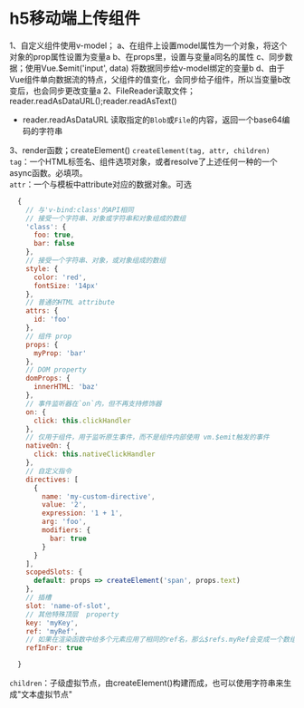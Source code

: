 # h5移动端上传组件
1、自定义组件使用v-model；
  a、在组件上设置model属性为一个对象，将这个对象的prop属性设置为变量a
  b、在props里，设置与变量a同名的属性
  c、同步数据；使用Vue.$emit('input', data) 将数据同步给v-model绑定的变量b
  d、由于Vue组件单向数据流的特点，父组件的值变化，会同步给子组件，所以当变量b改变后，也会同步更改变量a
2、FileReader读取文件；reader.readAsDataURL();reader.readAsText()
- reader.readAsDataURL
读取指定的`Blob`或`File`的内容，返回一个base64编码的字符串

3、render函数；createElement()
`createElement(tag, attr, children)`    
`tag`：一个HTML标签名、组件选项对象，或者resolve了上述任何一种的一个async函数。必填项。    
`attr`：一个与模板中attribute对应的数据对象。可选 
```javascript
  { 
    // 与'v-bind:class'的API相同
    // 接受一个字符串、对象或字符串和对象组成的数组
    'class': {
      foo: true,
      bar: false
    },
    // 接受一个字符串、对象，或对象组成的数组
    style: {
      color: 'red',
      fontSize: '14px'
    },
    // 普通的HTML attribute
    attrs: {
      id: 'foo'
    },
    // 组件 prop
    props: {
      myProp: 'bar'
    },
    // DOM property
    domProps: {
      innerHTML: 'baz'
    },
    // 事件监听器在`on`内，但不再支持修饰器
    on: {
      click: this.clickHandler
    },
    // 仅用于组件，用于监听原生事件，而不是组件内部使用 vm.$emit触发的事件
    nativeOn: {
      click: this.nativeClickHandler
    },
    // 自定义指令
    directives: [
      {
        name: 'my-custom-directive',
        value: '2',
        expression: '1 + 1',
        arg: 'foo',
        modifiers: {
          bar: true
        }
      }
    ],
    scopedSlots: {
      default: props => createElement('span', props.text)
    },
    // 插槽
    slot: 'name-of-slot',
    // 其他特殊顶层  property
    key: 'myKey',
    ref: 'myRef',
    // 如果在渲染函数中给多个元素应用了相同的ref名，那么$refs.myRef会变成一个数组
    refInFor: true

  }  
```
`children`：子级虚拟节点，由createElement()构建而成，也可以使用字符串来生成"文本虚拟节点"